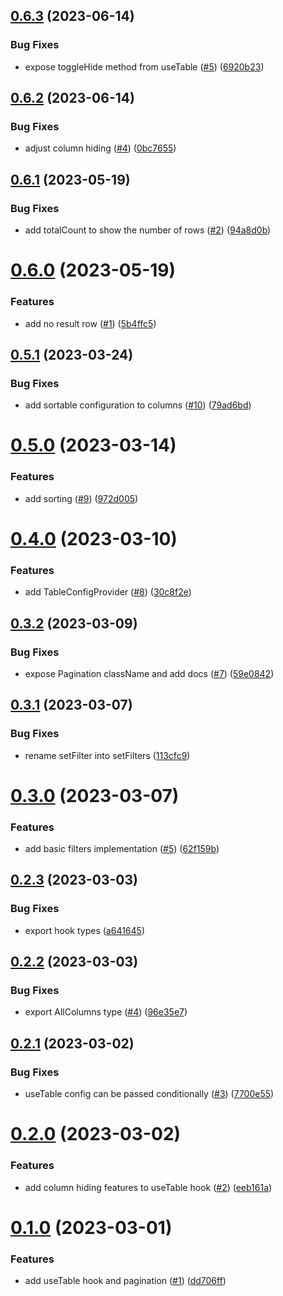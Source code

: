 ## [0.6.3](https://github.com/arkemishub/table/compare/v0.6.2...v0.6.3) (2023-06-14)


### Bug Fixes

* expose toggleHide method from useTable ([#5](https://github.com/arkemishub/table/issues/5)) ([6920b23](https://github.com/arkemishub/table/commit/6920b23af21830442f26ab5d5c609ee2d40873bd))

## [0.6.2](https://github.com/arkemishub/table/compare/v0.6.1...v0.6.2) (2023-06-14)


### Bug Fixes

* adjust column hiding ([#4](https://github.com/arkemishub/table/issues/4)) ([0bc7655](https://github.com/arkemishub/table/commit/0bc76558db799447a64ef9567dfc50bc3b6c512c))

## [0.6.1](https://github.com/arkemishub/table/compare/v0.6.0...v0.6.1) (2023-05-19)


### Bug Fixes

* add totalCount to show the number of rows ([#2](https://github.com/arkemishub/table/issues/2)) ([94a8d0b](https://github.com/arkemishub/table/commit/94a8d0b70b49737215f8bc96623a0e2150e99491))

# [0.6.0](https://github.com/arkemishub/table/compare/v0.5.1...v0.6.0) (2023-05-19)


### Features

* add no result row ([#1](https://github.com/arkemishub/table/issues/1)) ([5b4ffc5](https://github.com/arkemishub/table/commit/5b4ffc5dd6134a73cdfe39feee57cfe1a3474a66))

## [0.5.1](https://github.com/arkemishub/table/compare/v0.5.0...v0.5.1) (2023-03-24)


### Bug Fixes

* add sortable configuration to columns ([#10](https://github.com/arkemishub/table/issues/10)) ([79ad6bd](https://github.com/arkemishub/table/commit/79ad6bd91b4dea19c96158aef13e18d69bade96b))

# [0.5.0](https://github.com/arkemishub/table/compare/v0.4.0...v0.5.0) (2023-03-14)


### Features

* add sorting ([#9](https://github.com/arkemishub/table/issues/9)) ([972d005](https://github.com/arkemishub/table/commit/972d005d0887ae8f1074a8e69cbbd91ec6a26d78))

# [0.4.0](https://github.com/arkemishub/table/compare/v0.3.2...v0.4.0) (2023-03-10)


### Features

* add TableConfigProvider ([#8](https://github.com/arkemishub/table/issues/8)) ([30c8f2e](https://github.com/arkemishub/table/commit/30c8f2ea345ff2f156b90f2b1c35c901722b9fb2))

## [0.3.2](https://github.com/arkemishub/table/compare/v0.3.1...v0.3.2) (2023-03-09)


### Bug Fixes

* expose Pagination className and add docs ([#7](https://github.com/arkemishub/table/issues/7)) ([59e0842](https://github.com/arkemishub/table/commit/59e084292634df85149b8bc3325930e594e2ec62))

## [0.3.1](https://github.com/arkemishub/table/compare/v0.3.0...v0.3.1) (2023-03-07)


### Bug Fixes

* rename setFilter into setFilters ([113cfc9](https://github.com/arkemishub/table/commit/113cfc985fb1b706cbb49d8eea7a4e93132c7c27))

# [0.3.0](https://github.com/arkemishub/table/compare/v0.2.3...v0.3.0) (2023-03-07)


### Features

* add basic filters implementation ([#5](https://github.com/arkemishub/table/issues/5)) ([62f159b](https://github.com/arkemishub/table/commit/62f159bbb78f0c521724d6d30e1976a3b98a3830))

## [0.2.3](https://github.com/arkemishub/table/compare/v0.2.2...v0.2.3) (2023-03-03)


### Bug Fixes

* export hook types ([a641645](https://github.com/arkemishub/table/commit/a641645986d85553f32290fd1bb2737c05e6491a))

## [0.2.2](https://github.com/arkemishub/table/compare/v0.2.1...v0.2.2) (2023-03-03)


### Bug Fixes

* export AllColumns type ([#4](https://github.com/arkemishub/table/issues/4)) ([96e35e7](https://github.com/arkemishub/table/commit/96e35e78dc976152b473e69eac7ab6d56d3d17f5))

## [0.2.1](https://github.com/arkemishub/table/compare/v0.2.0...v0.2.1) (2023-03-02)


### Bug Fixes

* useTable config can be passed conditionally ([#3](https://github.com/arkemishub/table/issues/3)) ([7700e55](https://github.com/arkemishub/table/commit/7700e554ee887dbc55fa1234eb3dbbdd86278d75))

# [0.2.0](https://github.com/arkemishub/table/compare/v0.1.0...v0.2.0) (2023-03-02)


### Features

* add column hiding features to useTable hook ([#2](https://github.com/arkemishub/table/issues/2)) ([eeb161a](https://github.com/arkemishub/table/commit/eeb161ae151bfe124d78fff03c19bc8f7114d403))

# [0.1.0](https://github.com/arkemishub/table/compare/v0.0.1...v0.1.0) (2023-03-01)


### Features

* add useTable hook and pagination ([#1](https://github.com/arkemishub/table/issues/1)) ([dd706ff](https://github.com/arkemishub/table/commit/dd706ffe736ac8f95d5975f2e6ca41b255c025c1))
